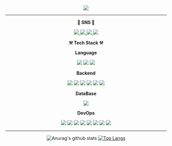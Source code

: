<div align="center">
  <img src="https://capsule-render.vercel.app/api?type=wave&color=auto&height=300&section=header&text=hangyoel's%20github&fontSize=90" />
  </div>

---
<div align="center">
  <center>
  

  <strong>💬 SNS 💬</strong>
  
  <a href="https://medium.com/@hgbaek1128" target="_blank">
    <img src="https://img.shields.io/badge/Medium-000000?style=for-the-badge&logo=medium&logoColor=FFFFFF"/>
  </a>
  <a href="https://velog.io/@snake7667" target="_blank">
    <img src="https://img.shields.io/badge/Velog-20C997?style=for-the-badge&logo=velog&logoColor=FFFFFF"/>
  </a>
  <a href="https://disquiet.io/@snake011128" target="_blank">
    <img src="https://img.shields.io/badge/Disquiet-000000?style=for-the-badge"/>
  </a>
  <a href="https://www.linkedin.com/in/%ED%95%9C%EA%B2%B0-%EB%B0%B1-b07940274/" target="_blank">
    <img src="https://img.shields.io/badge/LinkedIn-0A66C2?style=for-the-badge&logo=linkedin&logoColor=FFFFFF"/>
  </a>
  
  </center>

  <strong>⚒️ Tech Stack ⚒️</strong>

  <strong>Language</strong>

  <img src="https://img.shields.io/badge/Java-6DB33F?style=for-the-badge&logo=java&logoColor=FFFFFF"/> <img src="https://img.shields.io/badge/Python-3776AB?style=for-the-badge&logo=python&logoColor=FFFFFF"/> <img src="https://img.shields.io/badge/Dart-0175C2?style=for-the-badge&logo=dart&logoColor=FFFFFF"/>


  <strong>Backend</strong>
  
  <img src="https://img.shields.io/badge/Spring Boot-6DB33F?style=for-the-badge&logo=springboot&logoColor=FFFFFF"/> <img src="https://img.shields.io/badge/Flask-000000?style=for-the-badge&logo=flask&logoColor=FFFFFF"/> <img src="https://img.shields.io/badge/Django-092E20?style=for-the-badge&logo=django&logoColor=FFFFFF"/> <img src="https://img.shields.io/badge/Junit5-25A162?style=for-the-badge&logo=junit5&logoColor=FFFFFF"/> <img src="https://img.shields.io/badge/Gunicorn-499848?style=for-the-badge&logo=gunicorn&logoColor=FFFFFF"/> <img src="https://img.shields.io/badge/Redis-DC382D?style=for-the-badge&logo=redis&logoColor=FFFFFF"/>

  <strong>DataBase</strong>

  <img src="https://img.shields.io/badge/MySQL-4479A1?style=for-the-badge&logo=mysql&logoColor=FFFFFF"/>

  <strong>DevOps</strong>

  <img src="https://img.shields.io/badge/Docker-2496ED?style=for-the-badge&logo=docker&logoColor=FFFFFF"/> <img src="https://img.shields.io/badge/Docker-2496ED?style=for-the-badge&logo=docker&logoColor=FFFFFF"/> <img src="https://img.shields.io/badge/AMAZON EC2-FF9900?style=for-the-badge&logo=amazonec2&logoColor=FFFFFF"/> <img src="https://img.shields.io/badge/AMAZON RDS-527FFF?style=for-the-badge&logo=amazonrds&logoColor=FFFFFF"/> <img src="https://img.shields.io/badge/AMAZON S3-569A31?style=for-the-badge&logo=amazons3&logoColor=FFFFFF"/> <img src="https://img.shields.io/badge/Prometheus-E6522C?style=for-the-badge&logo=prometheus&logoColor=FFFFFF"/> <img src="https://img.shields.io/badge/Grafana-F46800?style=for-the-badge&logo=grafana&logoColor=FFFFFF"/> <img src="https://img.shields.io/badge/nginx-009639?style=for-the-badge&logo=nginx&logoColor=FFFFFF"/>

  </div>

---
<div align="center">

  
  ![Anurag's github stats](https://github-readme-stats.vercel.app/api?username=baekhangyeol&show_icons=true&theme=radical)  [![Top Langs](https://github-readme-stats.vercel.app/api/top-langs/?username=ohbyul&layout=compact&theme=dracula)](https://github.com/metleeha)

  
  </div>

<!--
**baekhangyeol/baekhangyeol** is a ✨ _special_ ✨ repository because its `README.md` (this file) appears on your GitHub profile.

Here are some ideas to get you started:

- 🔭 I’m currently working on ...
- 🌱 I’m currently learning ...
- 👯 I’m looking to collaborate on ...
- 🤔 I’m looking for help with ...
- 💬 Ask me about ...
- 📫 How to reach me: ...
- 😄 Pronouns: ...
- ⚡ Fun fact: ...
-->
